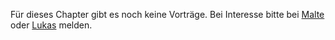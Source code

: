 Für dieses Chapter gibt es noch keine Vorträge. Bei Interesse bitte bei [Malte](https://plus.google.com/106733191200400095142) oder [Lukas](https://plus.google.com/103818405603204491663) melden.
